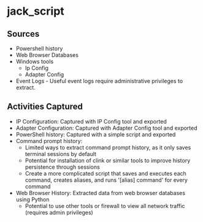 # jack_script

## Sources

- Powershell history
- Web Browser Databases
- Windows tools
  - Ip Config
  - Adapter Config
- Event Logs - Useful event logs require administrative privileges to extract.
## Activities Captured

- IP Configuration: Captured with IP Config tool and exported
- Adapter Configuration: Captured with Adapter Config tool and exported
- PowerShell history: Captured with a simple script and exported
- Command prompt history:
  - Limited ways to extract command prompt history, as it only saves terminal sessions by default
  - Potential for installation of clink or similar tools to improve history persistence through sessions
  - Create a more complicated script that saves and executes each command, creates aliases, and runs '[alias] command' for every command
- Web Browser History: Extracted data from web browser databases using Python
  - Potential to use other tools or firewall to view all network traffic (requires admin privileges)

